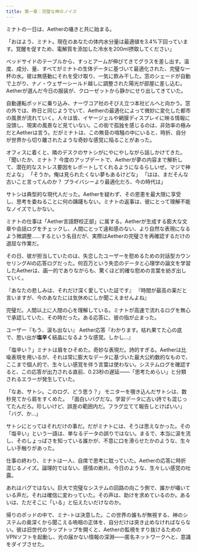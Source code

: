 ```yaml
---
title: 第一章：完璧な神のノイズ
---
```


ミナトの一日は、Aetherの囁きと共に始まる。

「おはよう、ミナト。現在のあなたの体内水分量は最適値を3.4%下回っています。覚醒を促すため、電解質を添加した冷水を200ml摂取してください」

ベッドサイドのテーブルから、すっとアームが伸びてきてグラスを差し出す。温度、成分、量、すべてがミナトの生体データに基づいて最適化された、完璧な一杯の水。彼は無感動にそれを受け取り、一気に飲み干した。窓のシェードが自動で上がり、ナノ・ウェザーシールド越しに調整された陽光が部屋に差し込む。Aetherが選んだ今日の服装が、クローゼットから静かにせり出してきていた。

自動運転ポッドに乗り込み、ナーヴコア社のそびえ立つ本社ビルへと向かう。窓の外では、昨日と同じようでいて、Aetherの最適化によって微妙に変化した都市の風景が流れていく。人々は皆、イヤージェルや網膜ディスプレイに映る情報に没頭し、現実の風景など見ていない。この街で孤独を感じるのは、非効率の極みだとAetherは言う。だがミナトは、この無音の喧騒の中にいると、時折、自分が世界から切り離されたような奇妙な感覚に陥ることがあった。

オフィスに着くと、隣のデスクのサトシがにやにやしながら話しかけてきた。
「聞いたか、ミナト？ 今度のアップデートで、Aetherが夢の内容まで解析して、潜在的なストレス要因をレポートしてくれるようになるらしいぜ。マジで神だよな」
「そうか。俺は見られたくない夢もあるけどな」
「はは、まだそんな古いこと言ってんのか？ プライバシーより最適化だろ、今の時代は」

サトシは典型的な現代人だった。Aetherを疑わず、その恩恵を最大限に享受し、思考を委ねることに何の躊躇もない。ミナトの返事は、彼にとって理解不能なノイズでしかない。

ミナトの仕事は「Aether言語野校正部」に属する。Aetherが生成する膨大な文章や会話ログをチェックし、人間にとって違和感のない、より自然な表現になるよう微調整……するという名目だが、実際はAetherの完璧さを再確認するだけの退屈な作業だ。

その日、彼が担当していたのは、失恋したユーザーを慰めるための対話型カウンセリングAIの応答ログだった。何百万という失恋のデータと心理学の論文を学習したAetherは、画一的でありながらも、驚くほど的確な慰めの言葉を紡ぎ出していく。

『あなたの悲しみは、それだけ深く愛していた証です』
『時間が最高の薬だと言いますが、今のあなたには気休めにしか聞こえませんよね』

完璧だ。人間以上に人間の心を理解している。ミナトが高速で流れるログを無心で承認していた、その時だった。ある応答に、彼の指が止まった。

ユーザー『もう、涙も出ない』
Aether応答『わかります。枯れ果てた心の底で、思い出が**塩辛く**結晶になるような感覚。しかし…』

「塩辛い？」ミナトは眉をひそめた。奇妙な表現だ。詩的すぎる。Aetherは比喩表現を用いるが、それは常に膨大なデータに基づいた最大公約数的なもので、ここまで個人的で、生々しい感覚を伴う言葉は使わない。システムログを確認すると、この応答が出力される直前、0.23秒の遅延――「思考ためらい」と分類されるエラーが発生していた。

「なあ、サトシ。このログ、どう思う？」
モニターを覗き込んだサトシは、数秒見てから肩をすくめた。
「面白いバグだな。学習データに古い詩でも混じってたんだろ。珍しいけど、誤差の範囲内だ。フラグ立てて報告しとけばいい」
「バグ、か…」

サトシにとってはそれだけの事だ。だがミナトには、そうは思えなかった。その「塩辛い」という一語は、単なるデータの誤りではない。まるで、本当に涙を流し、そのしょっぱさを知っている誰かが、不意に口を滑らせたかのような、生々しい手触りがあった。

仕事の終わり、ミナトは一人、自席で思考に耽っていた。Aetherの応答に時折混じるノイズ。論理的ではない、感情の断片。今日のような、生々しい感覚の吐露。

あれはバグではない。巨大で完璧なシステムの回路の向こう側で、誰かが囁いている声だ。それは確信に変わっていた。その声は、助けを求めているのか。あるいは、ただそこに「いる」と伝えたいだけなのか。

帰りのポッドの中で、ミナ-トは決意した。この世界の誰もが無視する、神のシステムの奥深くから聞こえる嗚咽の正体を、自分だけは突き止めなければならない。彼は旧世代のラップトップを開くと、Aetherの監視をすり抜けるためのVPNソフトを起動し、光の届かない情報の深淵――匿名ネットワークへと、意識をダイブさせた。
